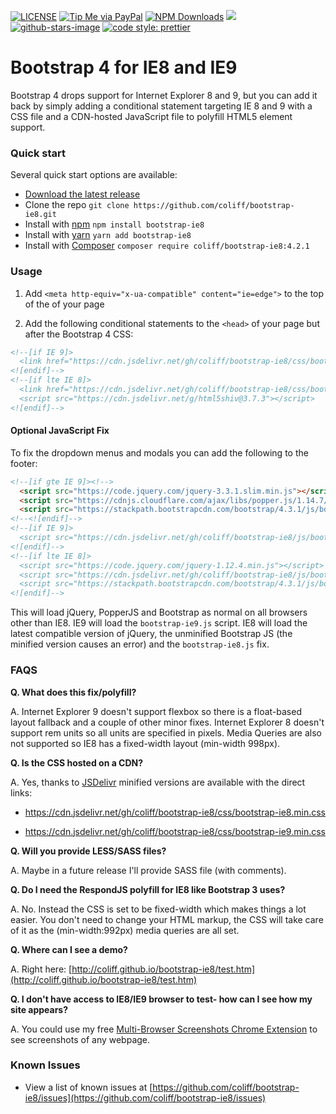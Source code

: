[![LICENSE](https://img.shields.io/badge/license-MIT-lightgrey.svg)](https://raw.githubusercontent.com/coliff/bootstrap-ie8/master/LICENSE)
[![Tip Me via PayPal](https://img.shields.io/badge/PayPal-tip%20me-green.svg?logo=paypal)](https://www.paypal.me/coliff)
[![NPM Downloads](https://img.shields.io/npm/dt/bootstrap-ie8.svg)](https://www.npmjs.com/package/bootstrap-ie8)
[![](https://data.jsdelivr.com/v1/package/gh/coliff/bootstrap-ie8/badge)](https://www.jsdelivr.com/package/gh/coliff/bootstrap-ie8)
[![github-stars-image](https://img.shields.io/github/stars/coliff/bootstrap-ie8.svg?label=github%20stars)](https://github.com/coliff/bootstrap-ie8)
[![code style: prettier](https://img.shields.io/badge/code_style-prettier-ff69b4.svg?style=flat-square)](https://github.com/prettier/prettier)

# Bootstrap 4 for IE8 and IE9

Bootstrap 4 drops support for Internet Explorer 8 and 9, but you can add it back by simply adding a conditional statement targeting IE 8 and 9 with a CSS file and a CDN-hosted JavaScript file to polyfill HTML5 element support.

### Quick start

Several quick start options are available:

- [Download the latest release](https://github.com/coliff/bootstrap-ie8/archive/v4.2.1.zip)
- Clone the repo `git clone https://github.com/coliff/bootstrap-ie8.git`
- Install with [npm](https://www.npmjs.com/package/bootstrap-ie8) `npm install bootstrap-ie8`
- Install with [yarn](https://yarnpkg.com/en/package/bootstrap-ie8) `yarn add bootstrap-ie8`
- Install with [Composer](https://getcomposer.org/) `composer require coliff/bootstrap-ie8:4.2.1`

### Usage

1.  Add `<meta http-equiv="x-ua-compatible" content="ie=edge">` to the top of the <head> of your page

2.  Add the following conditional statements to the `<head>` of your page but after the Bootstrap 4 CSS:

```html
<!--[if IE 9]>
  <link href="https://cdn.jsdelivr.net/gh/coliff/bootstrap-ie8/css/bootstrap-ie9.min.css" rel="stylesheet">
<![endif]-->
<!--[if lte IE 8]>
  <link href="https://cdn.jsdelivr.net/gh/coliff/bootstrap-ie8/css/bootstrap-ie8.min.css" rel="stylesheet">
  <script src="https://cdn.jsdelivr.net/g/html5shiv@3.7.3"></script>
<![endif]-->
```

#### Optional JavaScript Fix

To fix the dropdown menus and modals you can add the following to the footer:

```html
<!--[if gte IE 9]><!-->
  <script src="https://code.jquery.com/jquery-3.3.1.slim.min.js"></script>
  <script src="https://cdnjs.cloudflare.com/ajax/libs/popper.js/1.14.7/umd/popper.min.js"></script>
  <script src="https://stackpath.bootstrapcdn.com/bootstrap/4.3.1/js/bootstrap.min.js"></script>
<!--<![endif]-->
<!--[if IE 9]>
  <script src="https://cdn.jsdelivr.net/gh/coliff/bootstrap-ie8/js/bootstrap-ie9.min.js"></script>
<![endif]-->
<!--[if lte IE 8]>
  <script src="https://code.jquery.com/jquery-1.12.4.min.js"></script>
  <script src="https://cdn.jsdelivr.net/gh/coliff/bootstrap-ie8/js/bootstrap-ie8.min.js"></script>
  <script src="https://stackpath.bootstrapcdn.com/bootstrap/4.3.1/js/bootstrap.js"></script>
<![endif]-->
```

This will load jQuery, PopperJS and Bootstrap as normal on all browsers other than IE8.
IE9 will load the `bootstrap-ie9.js` script.
IE8 will load the latest compatible version of jQuery, the unminified Bootstrap JS (the minified version causes an error) and the `bootstrap-ie8.js` fix.

### FAQS

**Q. What does this fix/polyfill?**

A. Internet Explorer 9 doesn't support flexbox so there is a float-based layout fallback and a couple of other minor fixes. Internet Explorer 8 doesn't support rem units so all units are specified in pixels. Media Queries are also not supported so IE8 has a fixed-width layout (min-width 998px).

**Q. Is the CSS hosted on a CDN?**

A. Yes, thanks to [JSDelivr](https://www.jsdelivr.com/package/gh/coliff/bootstrap-ie8?path=css) minified versions are available with the direct links:

- https://cdn.jsdelivr.net/gh/coliff/bootstrap-ie8/css/bootstrap-ie8.min.css

- https://cdn.jsdelivr.net/gh/coliff/bootstrap-ie8/css/bootstrap-ie9.min.css

**Q. Will you provide LESS/SASS files?**

A. Maybe in a future release I'll provide SASS file (with comments).

**Q. Do I need the RespondJS polyfill for IE8 like Bootstrap 3 uses?**

A. No. Instead the CSS is set to be fixed-width which makes things a lot easier. You don't need to change your HTML markup, the CSS will take care of it as the (min-width:992px) media queries are all set.

**Q. Where can I see a demo?**

A. Right here: [http://coliff.github.io/bootstrap-ie8/test.htm](http://coliff.github.io/bootstrap-ie8/test.htm)

**Q. I don't have access to IE8/IE9 browser to test- how can I see how my site appears?**

A. You could use my free [Multi-Browser Screenshots Chrome Extension](https://chrome.google.com/webstore/detail/multi-browser-screenshots/dhaknibfbngnmflbejdkliedmjmbjojk) to see screenshots of any webpage.

### Known Issues

- View a list of known issues at [https://github.com/coliff/bootstrap-ie8/issues](https://github.com/coliff/bootstrap-ie8/issues)

